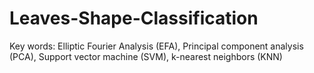 # Leaves-Shape-Classification
Key words: Elliptic Fourier Analysis (EFA), Principal component analysis (PCA), Support vector machine (SVM), k-nearest neighbors (KNN)
